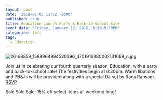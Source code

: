 ```yaml
---
layout: post
date: '2018-01-05 11:02 -0500'
published: true
title: Education Launch Party & Back–to–School Sale
event_date: 'Friday, January 12, 2018, 6:30–9:30PM'
categories: left
tags:
  - Education
---
```

![26168859_1588964994520396_4701916880002131669_n.jpg]({{site.baseurl}}/assets/img/26168859_1588964994520396_4701916880002131669_n.jpg)


Join us in celebrating our fourth quarterly season, Education, with a party and back-to-school sale! The festivities begin at 6:30pm. Warm libations and PB&Js will be provided along with a special DJ set by Rana Ransom. [RSVP](https://www.facebook.com/events/822636027916827/?notif_t=plan_user_joined&notif_id=1515171156219782)

Sale Sale Sale: 15% off select items all weekend long!
